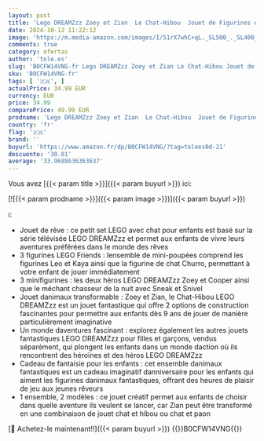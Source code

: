```yaml
---
layout: post
title: 'Lego DREAMZzz Zoey et Zian  Le Chat-Hibou  Jouet de Figurines d action pour Enfants  Inclut Un Animal Fabuleux à Construire  Une Figurine et Un Chasseur Nocturne  Cadeau pour Enfants Dès 9 Ans 71476'
date: 2024-10-12 11:22:12
image: 'https://m.media-amazon.com/images/I/51rX7whC+qL._SL500_._SL400_.jpg'
comments: true
category: ofertas
author: 'tole.es'
slug: 'B0CFW14VNG-fr Lego DREAMZzz Zoey et Zian Le Chat-Hibou Jouet de...'
sku: 'B0CFW14VNG-fr'
tags: [ '🇫🇷', ]
actualPrice: 34.99 EUR
currency: EUR
price: 34.99
comparePrice: 49.99 EUR
prodname: 'Lego DREAMZzz Zoey et Zian  Le Chat-Hibou  Jouet de Figurines d action pour Enfants  Inclut Un Animal Fabuleux à Construire  Une Figurine et Un Chasseur Nocturne  Cadeau pour Enfants Dès 9 Ans 71476'
country: 'fr'
flag: '🇫🇷'
brand: ''
buyurl: 'https://www.amazon.fr/dp/B0CFW14VNG/?tag=tolees0d-21'
descuento: '30.01'
average: '33.9688636363637'
---
```


Vous avez [{{< param title >}}]({{< param buyurl >}}) ici:

[![{{< param prodname >}}]({{< param image >}})]({{< param buyurl >}})

ℹ️:

- Jouet de rêve : ce petit set LEGO avec chat pour enfants est basé sur la série télévisée LEGO DREAMZzz et permet aux enfants de vivre leurs aventures préférées dans le monde des rêves
- 3 figurines LEGO Friends : lensemble de mini-poupées comprend les figurines Leo et Kaya ainsi que la figurine de chat Churro, permettant à votre enfant de jouer immédiatement
- 3 minifigurines : les deux héros LEGO DREAMZzz Zoey et Cooper ainsi que le méchant chasseur de la nuit avec Sneak et Snivel
- Jouet danimaux transformable : Zoey et Zian, le Chat-Hibou LEGO DREAMZzz est un jouet fantastique qui offre 2 options de construction fascinantes pour permettre aux enfants dès 9 ans de jouer de manière particulièrement imaginative
- Un monde daventures fascinant : explorez également les autres jouets fantastiques LEGO DREAMZzz pour filles et garçons, vendus séparément, qui plongent les enfants dans un monde daction où ils rencontrent des héroïnes et des héros LEGO DREAMZzz
- Cadeau de fantaisie pour les enfants : cet ensemble danimaux fantastiques est un cadeau imaginatif danniversaire pour les enfants qui aiment les figurines danimaux fantastiques, offrant des heures de plaisir de jeu aux jeunes rêveurs
- 1 ensemble, 2 modèles : ce jouet créatif permet aux enfants de choisir dans quelle aventure ils veulent se lancer, car Zian peut être transformé en une combinaison de jouet chat et hibou ou chat et paon

[🛒 Achetez-le maintenant!!]({{< param buyurl >}})
{{<world>}}B0CFW14VNG{{</world>}}
